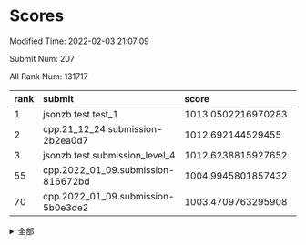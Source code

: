 # Scores

Modified Time: 2022-02-03 21:07:09

Submit Num: 207

All Rank Num: 131717

| rank |               submit               |       score        |       sigma        | pk_num |
| :--- | :--------------------------------- | :----------------- | :----------------- | :----- |
| 1    | jsonzb.test.test_1                 | 1013.0502216970283 | 0.8382750897823751 | 2542   |
| 2    | cpp.21_12_24.submission-2b2ea0d7   | 1012.692144529455  | 0.8400587362854063 | 2546   |
| 3    | jsonzb.test.submission_level_4     | 1012.6238815927652 | 0.780731967996231  | 2548   |
| 55   | cpp.2022_01_09.submission-816672bd | 1004.9945801857432 | 0.718347256303073  | 2542   |
| 70   | cpp.2022_01_09.submission-5b0e3de2 | 1003.4709763295908 | 0.7018075432825235 | 2551   |


<details>
<summary>全部</summary>

| rank |                 submit                 |       score        |       sigma        | pk_num |
| :--- | :------------------------------------- | :----------------- | :----------------- | :----- |
| 1    | jsonzb.test.test_1                     | 1013.0502216970283 | 0.8382750897823751 | 2542   |
| 2    | cpp.21_12_24.submission-2b2ea0d7       | 1012.692144529455  | 0.8400587362854063 | 2546   |
| 3    | jsonzb.test.submission_level_4         | 1012.6238815927652 | 0.780731967996231  | 2548   |
| 4    | gobigger.level_3.submission_level_3_18 | 1012.3011933796026 | 0.7952143607100974 | 2550   |
| 5    | gobigger.level_3.submission_level_3_26 | 1011.6280412823498 | 0.7940413345071463 | 2545   |
| 6    | gobigger.level_3.submission_level_3_38 | 1011.4208912276433 | 0.7430095969160002 | 2547   |
| 7    | gobigger.level_3.submission_level_3_14 | 1011.3833881764577 | 0.7830605537544203 | 2546   |
| 8    | gobigger.level_3.submission_level_3_15 | 1011.1494433481937 | 0.7602972986583493 | 2547   |
| 9    | gobigger.level_3.submission_level_3_49 | 1011.0868845720828 | 0.8015762148010414 | 2541   |
| 10   | gobigger.level_3.submission_level_3_13 | 1011.0748950175556 | 0.771098909311591  | 2539   |
| 11   | gobigger.level_3.submission_level_3_16 | 1011.0737748720351 | 0.7778229523605642 | 2551   |
| 12   | gobigger.level_3.submission_level_3_25 | 1011.042567453292  | 0.7751691761423982 | 2543   |
| 13   | gobigger.level_3.submission_level_3_35 | 1011.0087304865995 | 0.7761342093631071 | 2553   |
| 14   | gobigger.level_3.submission_level_3_9  | 1010.9943876097765 | 0.7749574147579762 | 2546   |
| 15   | gobigger.level_3.submission_level_3_20 | 1010.8484885337654 | 0.7776777216171181 | 2541   |
| 16   | gobigger.level_3.submission_level_3_34 | 1010.8123863261309 | 0.7746150623035977 | 2548   |
| 17   | gobigger.level_3.submission_level_3_48 | 1010.735487623914  | 0.7768461179514803 | 2544   |
| 18   | gobigger.level_3.submission_level_3_4  | 1010.6685494841876 | 0.7728364961296127 | 2547   |
| 19   | gobigger.level_3.submission_level_3_6  | 1010.655336573991  | 0.7556559854254062 | 2544   |
| 20   | gobigger.level_3.submission_level_3_32 | 1010.6094467827021 | 0.7583492783483468 | 2543   |
| 21   | gobigger.level_3.submission_level_3_3  | 1010.4779879459248 | 0.78839012240476   | 2553   |
| 22   | gobigger.level_3.submission_level_3_46 | 1010.3863330706284 | 0.7525931855876818 | 2544   |
| 23   | gobigger.level_3.submission_level_3_21 | 1010.3349112956186 | 0.7658184482889119 | 2543   |
| 24   | gobigger.level_3.submission_level_3_31 | 1010.2888909978769 | 0.7589113982060534 | 2539   |
| 25   | gobigger.level_3.submission_level_3_28 | 1010.2413795533541 | 0.7384993706534754 | 2543   |
| 26   | gobigger.level_3.submission_level_3_44 | 1010.0914092631784 | 0.7416994034074378 | 2544   |
| 27   | gobigger.level_3.submission_level_3_0  | 1010.088578826654  | 0.7706592086273196 | 2545   |
| 28   | gobigger.level_3.submission_level_3_41 | 1010.0486721854115 | 0.7539732519228736 | 2539   |
| 29   | gobigger.level_3.submission_level_3_36 | 1010.0382621766587 | 0.7689709015773187 | 2542   |
| 30   | gobigger.level_3.submission_level_3_40 | 1010.0362680048291 | 0.7748426393143398 | 2541   |
| 31   | gobigger.level_3.submission_level_3_30 | 1010.0111199698292 | 0.7487159862497459 | 2540   |
| 32   | gobigger.level_3.submission_level_3_33 | 1009.9517032465849 | 0.7705145175945832 | 2548   |
| 33   | gobigger.level_3.submission_level_3_19 | 1009.9343380600267 | 0.759239137490762  | 2548   |
| 34   | gobigger.level_3.submission_level_3_37 | 1009.8492748061279 | 0.7532034387267977 | 2547   |
| 35   | gobigger.level_3.submission_level_3_24 | 1009.8293490914439 | 0.7725410674748865 | 2540   |
| 36   | gobigger.level_3.submission_level_3_22 | 1009.7329559373    | 0.7574759040624839 | 2548   |
| 37   | gobigger.level_3.submission_level_3_29 | 1009.6264144507095 | 0.7427886087218715 | 2541   |
| 38   | gobigger.level_3.submission_level_3_10 | 1009.5208801961267 | 0.7536728030246663 | 2547   |
| 39   | gobigger.level_3.submission_level_3_17 | 1009.4738401238    | 0.7683936872018325 | 2549   |
| 40   | gobigger.level_3.submission_level_3_2  | 1009.3985994498917 | 0.7337913754258446 | 2545   |
| 41   | gobigger.level_3.submission_level_3_7  | 1009.3473928361115 | 0.7629439597856541 | 2547   |
| 42   | gobigger.level_3.submission_level_3_23 | 1009.3122861482374 | 0.744444100135198  | 2547   |
| 43   | gobigger.level_3.submission_level_3_39 | 1009.298328126652  | 0.7686914101576883 | 2547   |
| 44   | gobigger.level_3.submission_level_3_43 | 1009.2401653395074 | 0.7533086019097033 | 2544   |
| 45   | gobigger.level_3.submission_level_3_5  | 1009.2082138335466 | 0.7548461100282501 | 2554   |
| 46   | gobigger.level_3.submission_level_3_27 | 1009.1407367291721 | 0.7558916486914099 | 2546   |
| 47   | gobigger.level_3.submission_level_3_42 | 1009.0318645935794 | 0.7368024936219683 | 2544   |
| 48   | gobigger.level_3.submission_level_3_8  | 1008.997732445725  | 0.7531367435917795 | 2545   |
| 49   | gobigger.level_3.submission_level_3_1  | 1008.9636836159802 | 0.73890408202919   | 2544   |
| 50   | gobigger.level_3.submission_level_3_47 | 1008.9167627593689 | 0.7572789206597971 | 2543   |
| 51   | gobigger.level_3.submission_level_3_12 | 1008.8989247165799 | 0.7630456186886386 | 2547   |
| 52   | gobigger.level_3.submission_level_3_11 | 1008.8129139278602 | 0.7709370682279431 | 2546   |
| 53   | gobigger.level_3.submission_level_3_45 | 1007.6650853797992 | 0.7265743826680293 | 2546   |
| 54   | gobigger.level_1.submission_level_1_32 | 1005.8153308896126 | 0.7319249274642499 | 2545   |
| 55   | cpp.2022_01_09.submission-816672bd     | 1004.9945801857432 | 0.718347256303073  | 2542   |
| 56   | gobigger.level_1.submission_level_1_18 | 1004.5488812153257 | 0.7182480249883768 | 2544   |
| 57   | gobigger.level_1.submission_level_1_6  | 1004.4593849801481 | 0.7261411741656443 | 2542   |
| 58   | gobigger.level_1.submission_level_1_23 | 1004.394577451091  | 0.7277079528100965 | 2541   |
| 59   | gobigger.level_1.submission_level_1_21 | 1004.1887557667333 | 0.7262163229956752 | 2537   |
| 60   | gobigger.level_1.submission_level_1_5  | 1004.0670813352727 | 0.7243214870193062 | 2547   |
| 61   | gobigger.level_1.submission_level_1_10 | 1004.0593009019435 | 0.7205368527463072 | 2545   |
| 62   | gobigger.level_1.submission_level_1_33 | 1003.9953019589448 | 0.7113228772273729 | 2541   |
| 63   | gobigger.level_1.submission_level_1_26 | 1003.9166259511672 | 0.7231358324950137 | 2545   |
| 64   | gobigger.level_1.submission_level_1_48 | 1003.9148361007625 | 0.7194079117979948 | 2545   |
| 65   | gobigger.level_1.submission_level_1_35 | 1003.7178234938422 | 0.7246453300492082 | 2548   |
| 66   | gobigger.level_1.submission_level_1_4  | 1003.7139885582963 | 0.7174652405307402 | 2545   |
| 67   | gobigger.level_1.submission_level_1_7  | 1003.6578463101249 | 0.7125413564524057 | 2544   |
| 68   | gobigger.level_1.submission_level_1_20 | 1003.5136184665924 | 0.7309612883211573 | 2545   |
| 69   | gobigger.level_1.submission_level_1_43 | 1003.5078135373843 | 0.7164791397818407 | 2544   |
| 70   | cpp.2022_01_09.submission-5b0e3de2     | 1003.4709763295908 | 0.7018075432825235 | 2551   |
| 71   | gobigger.level_1.submission_level_1_8  | 1003.461410703175  | 0.7242156799410066 | 2549   |
| 72   | gobigger.level_1.submission_level_1_45 | 1003.4595684758896 | 0.7180461622579787 | 2545   |
| 73   | gobigger.level_1.submission_level_1_41 | 1003.4586037207065 | 0.719280197535113  | 2540   |
| 74   | gobigger.level_1.submission_level_1_12 | 1003.3833430068706 | 0.7204325207696409 | 2545   |
| 75   | gobigger.level_1.submission_level_1_28 | 1003.3483078038175 | 0.7122384806254597 | 2548   |
| 76   | gobigger.level_1.submission_level_1_11 | 1003.3137255079237 | 0.7090380336002274 | 2542   |
| 77   | gobigger.level_1.submission_level_1_42 | 1003.2802736672335 | 0.7228937804231987 | 2545   |
| 78   | gobigger.level_1.submission_level_1_49 | 1003.2623254143379 | 0.738980193386097  | 2549   |
| 79   | gobigger.level_1.submission_level_1_37 | 1003.2519917244288 | 0.7172849790145567 | 2547   |
| 80   | gobigger.level_1.submission_level_1_29 | 1003.2359250649446 | 0.7162207062062346 | 2544   |
| 81   | gobigger.level_1.submission_level_1_13 | 1003.2333255718368 | 0.7149546165245423 | 2546   |
| 82   | gobigger.level_1.submission_level_1_31 | 1003.2262280304694 | 0.712872372574992  | 2548   |
| 83   | gobigger.level_1.submission_level_1_19 | 1003.1872314110419 | 0.7115589933671087 | 2546   |
| 84   | gobigger.level_1.submission_level_1_14 | 1003.1384551438198 | 0.7195162078471788 | 2546   |
| 85   | gobigger.level_1.submission_level_1_24 | 1003.1371891845818 | 0.7172914982120918 | 2543   |
| 86   | gobigger.level_1.submission_level_1_15 | 1003.0941556757685 | 0.7294603949767526 | 2543   |
| 87   | gobigger.level_1.submission_level_1_38 | 1003.0393284781159 | 0.716354591536597  | 2545   |
| 88   | gobigger.level_1.submission_level_1_9  | 1003.0209297439299 | 0.712860040480447  | 2544   |
| 89   | gobigger.level_1.submission_level_1_30 | 1002.9012701878708 | 0.7149190371650175 | 2546   |
| 90   | gobigger.level_1.submission_level_1_40 | 1002.8551134596868 | 0.7246838459242999 | 2544   |
| 91   | gobigger.level_1.submission_level_1_36 | 1002.8345405499416 | 0.7159649479779575 | 2547   |
| 92   | gobigger.level_1.submission_level_1_27 | 1002.8167587012604 | 0.7258629286127029 | 2546   |
| 93   | gobigger.level_1.submission_level_1_22 | 1002.805679640439  | 0.7343940923766739 | 2541   |
| 94   | gobigger.level_1.submission_level_1_16 | 1002.7876285997418 | 0.7159939630923662 | 2543   |
| 95   | gobigger.level_1.submission_level_1_2  | 1002.7780977229239 | 0.7193674824726395 | 2548   |
| 96   | gobigger.level_1.submission_level_1_25 | 1002.7588243019037 | 0.7091341949454003 | 2546   |
| 97   | gobigger.level_1.submission_level_1_17 | 1002.7111072856032 | 0.7220770872843465 | 2541   |
| 98   | gobigger.level_1.submission_level_1_39 | 1002.704648202509  | 0.7190190512821945 | 2543   |
| 99   | gobigger.level_1.submission_level_1_47 | 1002.653925349955  | 0.7248163976215609 | 2542   |
| 100  | gobigger.level_1.submission_level_1_34 | 1002.4140038923016 | 0.7145378374787649 | 2546   |
| 101  | gobigger.level_1.submission_level_1_44 | 1002.4015262351048 | 0.7206711306239612 | 2548   |
| 102  | gobigger.level_1.submission_level_1_1  | 1002.3642973711914 | 0.7077251030970397 | 2546   |
| 103  | gobigger.level_1.submission_level_1_46 | 1002.3058053416192 | 0.7253973103435054 | 2543   |
| 104  | gobigger.level_1.submission_level_1_3  | 1002.2035427730492 | 0.7106293758000911 | 2540   |
| 105  | gobigger.level_1.submission_level_1_0  | 1001.9059927397919 | 0.7087591645808327 | 2543   |
| 106  | gobigger.random.submission_random_7    | 997.401784805556   | 0.713442657836327  | 2542   |
| 107  | gobigger.random.submission_random_12   | 997.1352759371819  | 0.6920415248891842 | 2541   |
| 108  | gobigger.random.submission_random_1    | 997.0342490930994  | 0.7033632254341134 | 2546   |
| 109  | gobigger.random.submission_random_41   | 996.7865458090556  | 0.706991794833044  | 2547   |
| 110  | gobigger.random.submission_random_6    | 996.6618750345602  | 0.7235743025404604 | 2545   |
| 111  | gobigger.random.submission_random_36   | 996.6428085399103  | 0.7085007522532739 | 2547   |
| 112  | gobigger.random.submission_random_37   | 996.5004203410531  | 0.7107398202466142 | 2547   |
| 113  | gobigger.random.submission_random_24   | 996.4916333162402  | 0.7194996083879466 | 2542   |
| 114  | gobigger.random.submission_random_25   | 996.344366839504   | 0.707461279174894  | 2548   |
| 115  | gobigger.random.submission_random_10   | 996.3216130657545  | 0.7026965300562938 | 2548   |
| 116  | gobigger.random.submission_random_30   | 996.3154223958427  | 0.7063616761531747 | 2544   |
| 117  | gobigger.random.submission_random_35   | 996.2794000856176  | 0.7119799440488159 | 2550   |
| 118  | gobigger.random.submission_random_47   | 996.221495398262   | 0.720777840548665  | 2547   |
| 119  | gobigger.random.submission_random_5    | 996.2132340839124  | 0.7034353534177369 | 2545   |
| 120  | gobigger.random.submission_random_18   | 996.1933264619823  | 0.7050934356736639 | 2542   |
| 121  | gobigger.random.submission_random_16   | 996.1599241575457  | 0.7044124279411251 | 2546   |
| 122  | gobigger.random.submission_random_2    | 996.1471512564709  | 0.7101035514197693 | 2542   |
| 123  | gobigger.random.submission_random_27   | 996.1387949092403  | 0.7056398257411071 | 2542   |
| 124  | gobigger.random.submission_random_14   | 996.0095851291439  | 0.701775131596924  | 2544   |
| 125  | gobigger.random.submission_random_32   | 995.9773276958463  | 0.7118398681595887 | 2544   |
| 126  | gobigger.random.submission_random_33   | 995.8856282569736  | 0.7031378501695014 | 2553   |
| 127  | gobigger.random.submission_random_22   | 995.7948870202432  | 0.7133511621887614 | 2544   |
| 128  | gobigger.random.submission_random_38   | 995.7615202960624  | 0.702283450506961  | 2539   |
| 129  | gobigger.random.submission_random_28   | 995.7330783042742  | 0.7189759348490791 | 2546   |
| 130  | gobigger.random.submission_random_29   | 995.7216122074359  | 0.7057841629923229 | 2546   |
| 131  | gobigger.random.submission_random_39   | 995.6356172436202  | 0.7331152119270099 | 2542   |
| 132  | gobigger.random.submission_random_34   | 995.5741931447353  | 0.7097503866683489 | 2551   |
| 133  | gobigger.random.submission_random_3    | 995.5741243624396  | 0.705242508734194  | 2544   |
| 134  | gobigger.random.submission_random_8    | 995.531237809376   | 0.7063010018479468 | 2546   |
| 135  | gobigger.random.submission_random_0    | 995.5142780215846  | 0.7233630665362056 | 2544   |
| 136  | gobigger.random.submission_random_31   | 995.4653305539672  | 0.710926547266216  | 2549   |
| 137  | gobigger.random.submission_random_44   | 995.4432028898945  | 0.707880595994215  | 2549   |
| 138  | gobigger.random.submission_random_19   | 995.434565502305   | 0.7018462947692482 | 2542   |
| 139  | gobigger.random.submission_random_42   | 995.4293166892254  | 0.7196401902070354 | 2548   |
| 140  | gobigger.random.submission_random_40   | 995.3868620174346  | 0.7132847843318683 | 2548   |
| 141  | gobigger.random.submission_random_20   | 995.3866600332963  | 0.705749391367962  | 2551   |
| 142  | gobigger.random.submission_random_17   | 995.3312440494128  | 0.6997641549562856 | 2544   |
| 143  | gobigger.random.submission_random_48   | 995.3105949139609  | 0.7081430303518238 | 2543   |
| 144  | gobigger.random.submission_random_26   | 995.1925814559539  | 0.7042079037470849 | 2545   |
| 145  | gobigger.random.submission_random_45   | 995.1757722920843  | 0.7143439288579758 | 2545   |
| 146  | gobigger.random.submission_random_15   | 995.1573927975943  | 0.7110944490656869 | 2542   |
| 147  | gobigger.random.submission_random_11   | 995.1406595251592  | 0.7216834434123254 | 2546   |
| 148  | gobigger.random.submission_random_49   | 995.1133892565995  | 0.7114913333321471 | 2544   |
| 149  | gobigger.random.submission_random_43   | 995.1004104698538  | 0.7050835944195422 | 2553   |
| 150  | gobigger.random.submission_random_13   | 995.0985745351034  | 0.7113287699689104 | 2543   |
| 151  | gobigger.random.submission_random_46   | 994.9983421478652  | 0.7271153142636942 | 2545   |
| 152  | gobigger.random.submission_random_4    | 994.8816609385414  | 0.7200670745608263 | 2545   |
| 153  | gobigger.random.submission_random_23   | 994.7453021120222  | 0.7203786779339248 | 2550   |
| 154  | gobigger.random.submission_random_21   | 994.5146342092235  | 0.7320119342742608 | 2537   |
| 155  | gobigger.random.submission_random_9    | 994.3953437085931  | 0.6981298362628781 | 2546   |
| 156  | gobigger.level_2.submission_level_2_20 | 993.4714883071885  | 0.7236523297420452 | 2544   |
| 157  | gobigger.level_2.submission_level_2_16 | 993.3975114267657  | 0.7299886766806019 | 2548   |
| 158  | gobigger.level_2.submission_level_2_3  | 993.1448013199104  | 0.7287546695211748 | 2541   |
| 159  | gobigger.level_2.submission_level_2_30 | 993.1275291602902  | 0.7284912449139728 | 2543   |
| 160  | gobigger.level_2.submission_level_2_17 | 992.9696129951899  | 0.740350229537734  | 2545   |
| 161  | gobigger.level_2.submission_level_2_9  | 992.9015767608806  | 0.7267474602962515 | 2547   |
| 162  | gobigger.level_2.submission_level_2_7  | 992.6566744448971  | 0.7402243339776521 | 2546   |
| 163  | gobigger.level_2.submission_level_2_46 | 992.6097301556034  | 0.7432048546802916 | 2548   |
| 164  | gobigger.level_2.submission_level_2_28 | 992.5809632174839  | 0.728028706575623  | 2548   |
| 165  | gobigger.level_2.submission_level_2_33 | 992.5736827894101  | 0.771413819281292  | 2547   |
| 166  | gobigger.level_2.submission_level_2_47 | 992.5512044974517  | 0.7468845071333415 | 2549   |
| 167  | gobigger.level_2.submission_level_2_1  | 992.5340138908188  | 0.7479222015701976 | 2546   |
| 168  | gobigger.level_2.submission_level_2_6  | 992.4883718043452  | 0.7402024249055068 | 2544   |
| 169  | gobigger.level_2.submission_level_2_40 | 992.4631455442163  | 0.7398230505062304 | 2550   |
| 170  | gobigger.level_2.submission_level_2_14 | 992.4432356492499  | 0.7641240312235112 | 2543   |
| 171  | gobigger.level_2.submission_level_2_34 | 992.4341532117571  | 0.7368009812286523 | 2551   |
| 172  | gobigger.level_2.submission_level_2_15 | 992.3686522857556  | 0.7524790422998924 | 2538   |
| 173  | gobigger.level_2.submission_level_2_42 | 992.3552008875922  | 0.7393320541541433 | 2549   |
| 174  | gobigger.level_2.submission_level_2_24 | 992.3359829743514  | 0.7394822009628631 | 2537   |
| 175  | gobigger.level_2.submission_level_2_41 | 992.3316966681413  | 0.7258636553330172 | 2553   |
| 176  | gobigger.level_2.submission_level_2_27 | 992.275139777163   | 0.7432614702467344 | 2549   |
| 177  | gobigger.level_2.submission_level_2_11 | 992.2646964559889  | 0.7385918791038302 | 2545   |
| 178  | gobigger.level_2.submission_level_2_36 | 992.2352124184137  | 0.7323462146499281 | 2546   |
| 179  | gobigger.level_2.submission_level_2_29 | 992.2341600829461  | 0.7250216768706147 | 2546   |
| 180  | gobigger.level_2.submission_level_2_31 | 992.2240244534488  | 0.7462595238520568 | 2547   |
| 181  | gobigger.level_2.submission_level_2_0  | 992.1689641944992  | 0.7368246735529315 | 2545   |
| 182  | gobigger.level_2.submission_level_2_13 | 992.1650183265502  | 0.7452790922972029 | 2547   |
| 183  | gobigger.level_2.submission_level_2_2  | 992.0195469832543  | 0.7527995624359616 | 2546   |
| 184  | gobigger.level_2.submission_level_2_25 | 991.9745621441725  | 0.7316421817345401 | 2545   |
| 185  | gobigger.level_2.submission_level_2_49 | 991.876383245879   | 0.7404579832031112 | 2545   |
| 186  | gobigger.level_2.submission_level_2_19 | 991.7999211312276  | 0.7492285413236623 | 2547   |
| 187  | gobigger.level_2.submission_level_2_35 | 991.790266405948   | 0.7372417150457549 | 2548   |
| 188  | gobigger.level_2.submission_level_2_8  | 991.7838271320164  | 0.7465952383736022 | 2542   |
| 189  | gobigger.level_2.submission_level_2_4  | 991.7821818963698  | 0.7371564883733777 | 2551   |
| 190  | gobigger.level_2.submission_level_2_10 | 991.7203261842957  | 0.7441231732720208 | 2544   |
| 191  | gobigger.level_2.submission_level_2_48 | 991.6434366371951  | 0.7473034261206877 | 2545   |
| 192  | gobigger.level_2.submission_level_2_5  | 991.6040036816337  | 0.7284185667595552 | 2546   |
| 193  | gobigger.level_2.submission_level_2_18 | 991.5676159334191  | 0.7616979565541079 | 2543   |
| 194  | gobigger.level_2.submission_level_2_44 | 991.4699460414729  | 0.7756435706250827 | 2544   |
| 195  | gobigger.level_2.submission_level_2_12 | 991.4496823405559  | 0.7603788752473668 | 2545   |
| 196  | gobigger.level_2.submission_level_2_37 | 991.4102916441082  | 0.758141460918742  | 2545   |
| 197  | gobigger.level_2.submission_level_2_39 | 991.3718184324223  | 0.7456338357400192 | 2540   |
| 198  | gobigger.level_2.submission_level_2_38 | 991.364494100946   | 0.7537944849541762 | 2549   |
| 199  | gobigger.level_2.submission_level_2_22 | 991.3304730250181  | 0.7602547027313471 | 2543   |
| 200  | gobigger.level_2.submission_level_2_43 | 991.3060671999344  | 0.7441760984462052 | 2547   |
| 201  | gobigger.level_2.submission_level_2_45 | 991.1875280051703  | 0.757791028642576  | 2550   |
| 202  | gobigger.level_2.submission_level_2_21 | 990.8896137862225  | 0.7375633374425199 | 2548   |
| 203  | gobigger.level_2.submission_level_2_26 | 990.7974587917648  | 0.787518079631915  | 2548   |
| 204  | gobigger.level_2.submission_level_2_23 | 990.522502973975   | 0.7707647994594397 | 2544   |
| 205  | gobigger.level_2.submission_level_2_32 | 990.453429153892   | 0.751376300534284  | 2544   |
| 206  | gobigger.none.submission_none_0        | 977.0610145143686  | 1.42221902853811   | 2548   |
| 207  | gobigger.none.submission_none_1        | 975.1621574562591  | 1.5498829477508664 | 2547   |

</details>